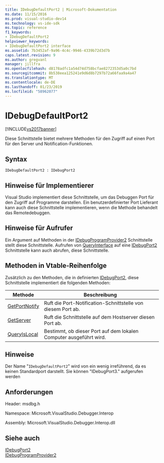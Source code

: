 ```yaml
---
title: IDebugDefaultPort2 | Microsoft-Dokumentation
ms.date: 11/15/2016
ms.prod: visual-studio-dev14
ms.technology: vs-ide-sdk
ms.topic: reference
f1_keywords:
- IDebugDefaultPort2
helpviewer_keywords:
- IDebugDefaultPort2 interface
ms.assetid: 7b3452af-9a96-4c4c-9946-4339b72d3d7b
caps.latest.revision: 9
ms.author: gregvanl
manager: jillfra
ms.openlocfilehash: d8178adfc1a54d74d758bcfae8272353d5a0c7bd
ms.sourcegitcommit: 8b538eea125241e9d6d8b7297b72a66faa9a4a47
ms.translationtype: MT
ms.contentlocale: de-DE
ms.lasthandoff: 01/23/2019
ms.locfileid: "58962077"
---
```

# <a name="idebugdefaultport2"></a>IDebugDefaultPort2
[!INCLUDE[vs2017banner](../../../includes/vs2017banner.md)]

Diese Schnittstelle bietet mehrere Methoden für den Zugriff auf einen Port für den Server und Notification-Funktionen.  
  
## <a name="syntax"></a>Syntax  
  
```  
IDebugDefaultPort2 : IDebugPort2  
```  
  
## <a name="notes-for-implementers"></a>Hinweise für Implementierer  
 Visual Studio implementiert diese Schnittstelle, um das Debuggen Port für den Zugriff auf Programme darstellen. Ein benutzerdefinierter Port Lieferant kann auch diese Schnittstelle implementieren, wenn die Methode behandelt das Remotedebuggen.  
  
## <a name="notes-for-callers"></a>Hinweise für Aufrufer  
 Ein Argument auf Methoden in der [IDebugProgramProvider2](../../../extensibility/debugger/reference/idebugprogramprovider2.md) Schnittstelle stellt diese Schnittstelle. Aufrufen von [QueryInterface](http://msdn.microsoft.com/library/62fce95e-aafa-4187-b50b-e6611b74c3b3) auf eine [IDebugPort2](../../../extensibility/debugger/reference/idebugport2.md) Schnittstelle kann auch abrufen, diese Schnittstelle.  
  
## <a name="methods-in-vtable-order"></a>Methoden in Vtable-Reihenfolge  
 Zusätzlich zu den Methoden, die in definierten [IDebugPort2](../../../extensibility/debugger/reference/idebugport2.md), diese Schnittstelle implementiert die folgenden Methoden:  
  
|Methode|Beschreibung|  
|------------|-----------------|  
|[GetPortNotify](../../../extensibility/debugger/reference/idebugdefaultport2-getportnotify.md)|Ruft die Port-Notification-Schnittstelle von diesem Port ab.|  
|[GetServer](../../../extensibility/debugger/reference/idebugdefaultport2-getserver.md)|Ruft die Schnittstelle auf dem Hostserver diesen Port ab.|  
|[QueryIsLocal](../../../extensibility/debugger/reference/idebugdefaultport2-queryislocal.md)|Bestimmt, ob dieser Port auf dem lokalen Computer ausgeführt wird.|  
  
## <a name="remarks"></a>Hinweise  
 Der Name "`IDebugDefaultPort2`" wird von ein wenig irreführend, da es keinen Standardport darstellt. Sie können "IDebugPort3." aufgerufen werden  
  
## <a name="requirements"></a>Anforderungen  
 Header: msdbg.h  
  
 Namespace: Microsoft.VisualStudio.Debugger.Interop  
  
 Assembly: Microsoft.VisualStudio.Debugger.Interop.dll  
  
## <a name="see-also"></a>Siehe auch  
 [IDebugPort2](../../../extensibility/debugger/reference/idebugport2.md)   
 [IDebugProgramProvider2](../../../extensibility/debugger/reference/idebugprogramprovider2.md)
